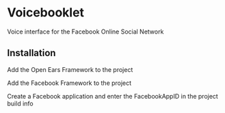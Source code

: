 # Voicebooklet
Voice interface for the Facebook Online Social Network

## Installation
Add the Open Ears Framework to the project

Add the Facebook Framework to the project

Create a Facebook application and enter the FacebookAppID in the project build info

